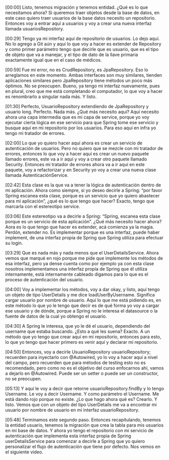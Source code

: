 [00:00] Listo, tenemos migración y tenemos entidad. ¿Qué es lo que necesitamos ahora? Si queremos traer objetos desde la base de datos, en este caso quiero traer usuarios de la base datos necesito un repositorio. Entonces voy a entrar aquí a usuarios y voy a crear una nueva interfaz llamada usuariosRepository.

[00:29] Tengo ya mi interfaz aquí de repositorio de usuarios. Lo dejo aquí. No lo agrego a Git aún y aquí lo que voy a hacer es extender de Repository y como primer parámetro tengo que decirle que es usuario, que es el tipo de objeto que va a manejar, y el tipo de dato de la llave primaria exactamente igual que en el caso de médicos.

[00:59] Fue mi error, no es CrudRepository, es JpaRepository. Eso lo arreglamos en este momento. Ambas interfaces son muy similares, tienden aplicaciones similares pero JpaRepository tiene métodos un poco más óptimos. No se preocupen. Bueno, ya tengo mi interfaz nuevamente, pues en plural, creo que me está completando el computador, lo que voy a hacer es renombrarlo a singular nada más. Y listo.

[01:30] Perfecto, UsuarioRepository extendiendo de JpaRepository y usuario long. Perfecto. Nada más. ¿Qué más necesito aquí? Aquí necesito ahora una capa intermedia que es mi capa de service, porque yo voy ejecutar cierta lógica en ese servicio para que Spring tome ese servicio y busque aquí en mi repositorio por los usuarios. Para eso aquí en infra yo tengo mi tratador de errores.

[02:00] Lo que yo quiero hacer aquí ahora es crear un servicio de autenticación de usuarios. Pero no quiero que se mezcle con mi tratador de errores, entonces lo que voy a hacer aquí es crear un nuevo paquete llamado errores, este va a ir aquí y voy a crear otro paquete llamado Security. Entonces mi tratador de errores ahora va a ir aquí en este paquete, voy a refactorizar y en Security yo voy a crear una nueva clase llamada AutenticaciónService.

[02:42] Esta clase es la que va a tener la lógica de autenticación dentro de mi aplicación. Ahora como siempre, si yo deseo decirle a Spring: “por favor Spring escanea esta clase, porque es un servicio que yo quiero abastecer para mi aplicación”, ¿qué es lo que tengo que hacer? Exacto, tengo que marcarla con el estereotipo service.

[03:06] Este estereotipo va a decirle a Spring: “Spring, escanea esta clase porque es un servicio de esta aplicación”. ¿Qué más necesito hacer ahora? Aora es lo que tengo que hacer es extender, acá comienza ya la magia. Perdón, extender no. Es implementar porque es una interfaz, puede haber implement, de una interfaz propia de Spring que Spring utiliza para efectuar su login.

[03:29] Que es nada más y nada menos que el UserDetailsService. Ahora vemos que marqué en rojo porque me pide que implemente los métodos de esa interfaz, pero ya dense cuenta como por ejemplo ya con esta clase nosotros implementamos una interfaz propia de Spring que él utiliza internamente, está internamente cableado digamos para lo que es el proceso de autenticación del usuario.

[04:00] Voy a implementar los métodos, voy a dar okay, y listo, aquí tengo un objeto de tipo UserDetails y me dice loadUserByUsername. Significa cargar usuario por nombre de usuario. Aquí lo que me está pidiendo es, en este método lo que yo le tengo que decir es de qué forma yo voy a cargar ese usuario y de dónde, porque a Spring no le interesa el datasource o la fuente de datos de la cual yo obtengo el usuario.

[04:30] A Spring le interesa, que yo le dé el usuario, dependiendo del username que estaba buscando. ¿Esto a qué les suena? Exacto. A un método que yo tengo que crear aquí en mi repositorio, entonces para esto, lo que yo tengo que hacer primero es venir aquí y declarar mi repositorio.

[04:50] Entonces, voy a decirle UsuarioRepository usuarioRepository; recuerden para inyectarlo con @Autowired, yo lo voy a hacer aquí a nivel del campo, pero recuerden que para métodos de testing esto no es recomendado, pero como no es el objetivo del curso enfocarnos ahí, vamos a dejarlo en @Autowired. Puede ser un setter o puede ser un constructor, no se preocupen.

[05:13] Y aquí le voy a decir que retorne usuarioRepository.findBy y lo tengo Username. Le voy a decir Username. Y como parámetro el Username. Me está dando rojo porque no existe. ¿Lo que hago ahora qué es? Crearlo. Y listo. Vemos que con un objeto del tipo UserDetails me va a encontrar mi usuario por nombre de usuario en mi interfaz usuarioRepository.

[05:48] Terminamos este segundo paso. Entonces recapitulando, tenemos la entidad usuario, tenemos la migración que crea la tabla para mis usuarios en mi base de datos. Y ahora yo tengo el repositorio con mi servicio de autenticación que implementa esta interfaz propia de Spring userDetailsService para comenzar a decirle a Spring que yo quiero personalizar el flujo de autenticación que tiene por defecto. Nos vemos en el siguiente video.